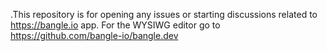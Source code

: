 .This repository is for opening any issues or starting discussions related to https://bangle.io app. For the WYSIWG editor go to https://github.com/bangle-io/bangle.dev
